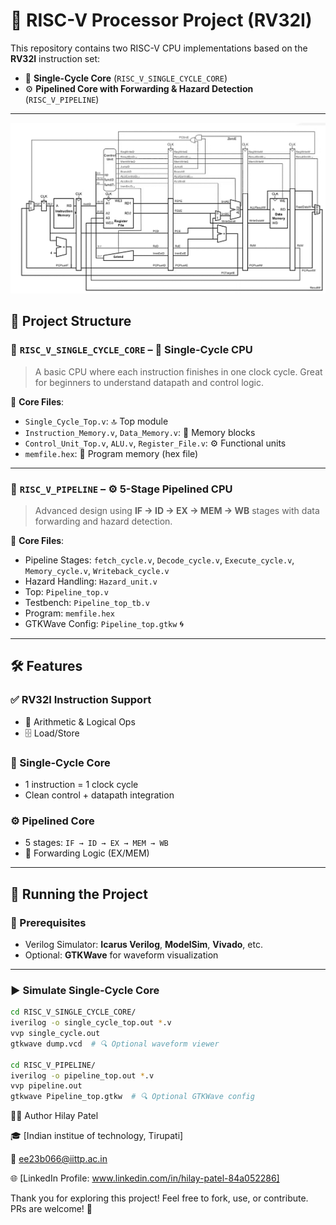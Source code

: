 # 🚀 RISC-V Processor Project (RV32I)

This repository contains two RISC-V CPU implementations based on the **RV32I** instruction set:

- 🧠 **Single-Cycle Core** (`RISC_V_SINGLE_CYCLE_CORE`)  
- ⚙️ **Pipelined Core with Forwarding & Hazard Detection** (`RISC_V_PIPELINE`)  

---

![Pipeline Diagram](RISC_V_SINGLE_CYCLE_CORE/FIG01.png)

## 📂 Project Structure

### 📁 `RISC_V_SINGLE_CYCLE_CORE` – 🧠 Single-Cycle CPU
> A basic CPU where each instruction  finishes in one clock cycle. Great for beginners to understand datapath and control logic.

🧾 **Core Files**:
- `Single_Cycle_Top.v`: 🔝 Top module
- `Instruction_Memory.v`, `Data_Memory.v`: 🧠 Memory blocks
- `Control_Unit_Top.v`, `ALU.v`, `Register_File.v`: ⚙️ Functional units
- `memfile.hex`: 📜 Program memory (hex file)

---

### 📁 `RISC_V_PIPELINE` – ⚙️ 5-Stage Pipelined CPU
> Advanced design using **IF → ID → EX → MEM → WB** stages with data forwarding and hazard detection.

🧾 **Core Files**:
- Pipeline Stages: `fetch_cycle.v`, `Decode_cycle.v`, `Execute_cycle.v`, `Memory_cycle.v`, `Writeback_cycle.v`
- Hazard Handling: `Hazard_unit.v`
- Top: `Pipeline_top.v`
- Testbench: `Pipeline_top_tb.v`
- Program: `memfile.hex`
- GTKWave Config: `Pipeline_top.gtkw` 🌀

---

## 🛠️ Features

### ✅ RV32I Instruction Support
- 🧮 Arithmetic & Logical Ops
- 🗄️ Load/Store

### 🧠 Single-Cycle Core
- 1 instruction = 1 clock cycle
- Clean control + datapath integration

### ⚙️ Pipelined Core
- 5 stages: `IF → ID → EX → MEM → WB`
- 🔁 Forwarding Logic (EX/MEM)
---

## 📜 Running the Project

### 🔧 Prerequisites
- Verilog Simulator: **Icarus Verilog**, **ModelSim**, **Vivado**, etc.
- Optional: **GTKWave** for waveform visualization

---

### ▶️ Simulate Single-Cycle Core

```bash
cd RISC_V_SINGLE_CYCLE_CORE/
iverilog -o single_cycle_top.out *.v
vvp single_cycle.out
gtkwave dump.vcd  # 🔍 Optional waveform viewer

cd RISC_V_PIPELINE/
iverilog -o pipeline_top.out *.v
vvp pipeline.out
gtkwave Pipeline_top.gtkw  # 🔍 Optional GTKWave config
```

👨‍💻 Author
Hilay Patel

🎓 [Indian institue of technology, Tirupati]

📧 ee23b066@iittp.ac.in

🌐 [LinkedIn Profile: www.linkedin.com/in/hilay-patel-84a052286]

Thank you for exploring this project! Feel free to fork, use, or contribute. PRs are welcome! 🙌
